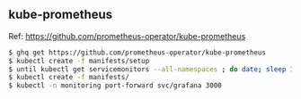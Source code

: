 ## kube-prometheus
Ref: https://github.com/prometheus-operator/kube-prometheus

```bash
$ ghq get https://github.com/prometheus-operator/kube-prometheus
$ kubectl create -f manifests/setup
$ until kubectl get servicemonitors --all-namespaces ; do date; sleep 1; echo ""; done
$ kubectl create -f manifests/
$ kubectl -n monitoring port-forward svc/grafana 3000
```
